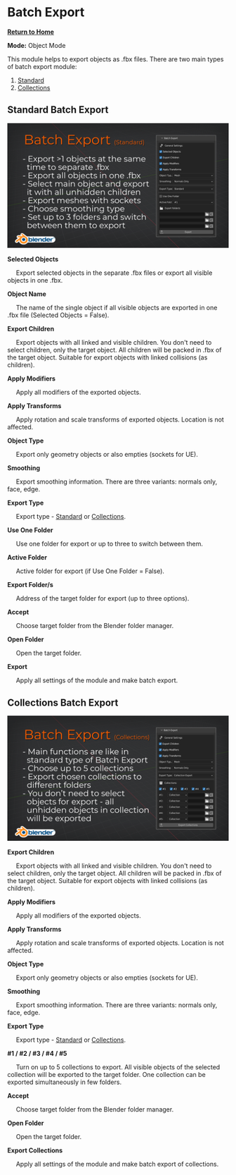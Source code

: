 # Batch Export

[**Return to Home**](README.md)

**Mode:** Object Mode

This module helps to export objects as .fbx files. There are two main types of batch export module:
1. [Standard](BATCH_EXPORT.md#standard-batch-export)
2. [Collections](BATCH_EXPORT.md#collections-batch-export)

## Standard Batch Export

![Batch Export Cover](/media/batch_export_standard.png)

**Selected Objects**

&nbsp;&nbsp;&nbsp;&nbsp;&nbsp;Export selected objects in the separate .fbx files or export all visible objects in one .fbx.


**Object Name**

&nbsp;&nbsp;&nbsp;&nbsp;&nbsp;The name of the single object if all visible objects are exported in one .fbx file (Selected Objects = False). 


**Export Children**

&nbsp;&nbsp;&nbsp;&nbsp;&nbsp;Export objects with all linked and visible children. You don't need to select children, only the target object. All children will be packed in .fbx of the target object. Suitable for export objects with linked collisions (as children).


**Apply Modifiers**

&nbsp;&nbsp;&nbsp;&nbsp;&nbsp;Apply all modifiers of the exported objects.


**Apply Transforms**

&nbsp;&nbsp;&nbsp;&nbsp;&nbsp;Apply rotation and scale transforms of exported objects. Location is not affected.


**Object Type**

&nbsp;&nbsp;&nbsp;&nbsp;&nbsp;Export only geometry objects or also empties (sockets for UE).


**Smoothing**

&nbsp;&nbsp;&nbsp;&nbsp;&nbsp;Export smoothing information. There are three variants: normals only, face, edge.


**Export Type**

&nbsp;&nbsp;&nbsp;&nbsp;&nbsp;Export type - [Standard](BATCH_EXPORT.md#standard-batch-export) or [Collections](BATCH_EXPORT.md#collections-batch-export).


**Use One Folder**

&nbsp;&nbsp;&nbsp;&nbsp;&nbsp;Use one folder for export or up to three to switch between them.


**Active Folder**

&nbsp;&nbsp;&nbsp;&nbsp;&nbsp;Active folder for export (if Use One Folder = False).


**Export Folder/s**

&nbsp;&nbsp;&nbsp;&nbsp;&nbsp;Address of the target folder for export (up to three options).


**Accept**

&nbsp;&nbsp;&nbsp;&nbsp;&nbsp;Choose target folder from the Blender folder manager.


**Open Folder**

&nbsp;&nbsp;&nbsp;&nbsp;&nbsp;Open the target folder.


**Export**

&nbsp;&nbsp;&nbsp;&nbsp;&nbsp;Apply all settings of the module and make batch export.


## Collections Batch Export

![Batch Export Cover](/media/batch_export_collection.png)

**Export Children**

&nbsp;&nbsp;&nbsp;&nbsp;&nbsp;Export objects with all linked and visible children. You don't need to select children, only the target object. All children will be packed in .fbx of the target object. Suitable for export objects with linked collisions (as children).


**Apply Modifiers**

&nbsp;&nbsp;&nbsp;&nbsp;&nbsp;Apply all modifiers of the exported objects.


**Apply Transforms**

&nbsp;&nbsp;&nbsp;&nbsp;&nbsp;Apply rotation and scale transforms of exported objects. Location is not affected.


**Object Type**

&nbsp;&nbsp;&nbsp;&nbsp;&nbsp;Export only geometry objects or also empties (sockets for UE).


**Smoothing**

&nbsp;&nbsp;&nbsp;&nbsp;&nbsp;Export smoothing information. There are three variants: normals only, face, edge.


**Export Type**

&nbsp;&nbsp;&nbsp;&nbsp;&nbsp;Export type - [Standard](BATCH_EXPORT.md#standard-batch-export) or [Collections](BATCH_EXPORT.md#collections-batch-export).


**#1 / #2 / #3 / #4 / #5**

&nbsp;&nbsp;&nbsp;&nbsp;&nbsp;Turn on up to 5 collections to export. All visible objects of the selected collection will be exported to the target folder. One collection can be exported simultaneously in few folders.


**Accept**

&nbsp;&nbsp;&nbsp;&nbsp;&nbsp;Choose target folder from the Blender folder manager.


**Open Folder**

&nbsp;&nbsp;&nbsp;&nbsp;&nbsp;Open the target folder.


**Export Collections**

&nbsp;&nbsp;&nbsp;&nbsp;&nbsp;Apply all settings of the module and make batch export of collections.